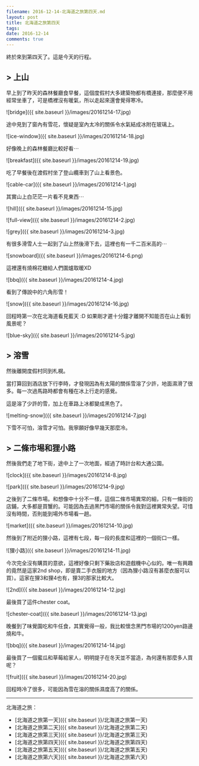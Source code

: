 ```yaml
---
filename: 2016-12-14-北海道之旅第四天.md
layout: post
title: 北海道之旅第四天
tags: 
date: 2016-12-14
comments: true
---
```

終於來到第四天了。這是今天的行程。

## > 上山

早上到了昨天的森林餐廳食早餐，這個度假村大多建築物都有橋連接，那麼便不用經常坐車了，可是橋裡沒有暖氣，所以走起來還會覺得寒冷。

![bridge]({{ site.baseurl }}/images/20161214-17.jpg)

途中見到了窗內有雪花，懷疑是室內太冷的關係令水氣結成冰附在玻璃上。

![ice-window]({{ site.baseurl }}/images/20161214-18.jpg)

好像晚上的森林餐廳比較好看⋯

![breakfast]({{ site.baseurl }}/images/20161214-19.jpg)

吃了早餐後在渡假村坐了登山纜車到了山上看景色。

![cable-car]({{ site.baseurl }}/images/20161214-1.jpg)

其實山上白茫茫一片看不見東西⋯

![hill]({{ site.baseurl }}/images/20161214-15.jpg)

![full-view]({{ site.baseurl }}/images/20161214-2.jpg)

![grey]({{ site.baseurl }}/images/20161214-3.jpg)

有很多滑雪人士一起到了山上然後滑下去，這裡也有一千二百米高的⋯

![snowboard]({{ site.baseurl }}/images/20161214-6.png)

這裡還有燒棉花糖給人們圍爐取暖XD

![bbq]({{ site.baseurl }}/images/20161214-4.jpg)

看到了傳說中的六角形雪！

![snow]({{ site.baseurl }}/images/20161214-16.jpg)

回程時第一次在北海道看見藍天 :D 如果剛才遲十分鐘才離開不知能否在山上看到風景呢？

![blue-sky]({{ site.baseurl }}/images/20161214-5.jpg)

## > 溶雪

然後離開度假村同到札榥。

當打算回到酒店放下行李時，才發現因為有太陽的關係雪溶了少許，地面濕滑了很多。每一次過馬路時都會有種在冰上行走的感覺。

這是溶了少許的雪，加上在車路上冰都變成黑色了。

![melting-snow]({{ site.baseurl }}/images/20161214-7.jpg)

下雪不可怕，溶雪才可怕。我寧願好像早幾天那麼冷。

## > 二條市埸和狸小路

然後我們走了地下街，途中上了一次地面，經過了時計台和大通公園。

![clock]({{ site.baseurl }}/images/20161214-8.jpg)

![park]({{ site.baseurl }}/images/20161214-9.jpg)

之後到了二條市場。和想像中十分不一樣，這個二條市場異常的細，只有一條街的店鋪，大多都是買蟹的。可能因為去過黑門市場的關係令我對這裡異常失望。可惜沒有時間，否則能到場外市場看一趟。

![market]({{ site.baseurl }}/images/20161214-10.jpg)

然後到了附近的狸小路，這裡有七段，每一段的長度和這裡的一個街口一樣。

![狸小路]({{ site.baseurl }}/images/20161214-11.jpg)

今次完全沒有購買的意欲，這裡好像只剩下藥妝店和遊戲機中心似的。唯一有興趣的竟然是這家2nd shop，即是賣二手衣服的地方（因為狸小路沒有甚麼衣服可以買）。這家在狸3和狸4也有，狸3的那家比較大。

![2nd]({{ site.baseurl }}/images/20161214-12.jpg)

最後買了這件chester coat。

![chester-coat]({{ site.baseurl }}/images/20161214-13.jpg)

晚餐到了味覺園吃和牛任食，其實覺得一般，我比較懷念黑門市場的1200yen路邊燒和牛。

![bbq]({{ site.baseurl }}/images/20161214-14.jpg)

最後買了一個蜜瓜和草莓給家人，明明提子在冬天並不當造，為何還有那麼多人買呢？

![fruit]({{ site.baseurl }}/images/20161214-20.jpg)

回程時冷了很多，可能因為雪在溶的關係濕度高了的關係。

---
北海道之旅：

* [北海道之旅第一天]({{ site.baseurl }}/北海道之旅第一天)
* [北海道之旅第二天]({{ site.baseurl }}/北海道之旅第二天)
* [北海道之旅第三天]({{ site.baseurl }}/北海道之旅第三天)
* [北海道之旅第四天]({{ site.baseurl }}/北海道之旅第四天)
* [北海道之旅第五天]({{ site.baseurl }}/北海道之旅第五天)
* [北海道之旅第六天]({{ site.baseurl }}/北海道之旅第六天)